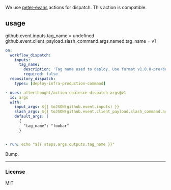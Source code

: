 We use [peter-evans](https://github.com/peter-evans/repository-dispatch) actions for dispatch. This action is compatible.

## usage
github.event.inputs.tag_name = undefined
github.event.client_payload.slash_command.args.named.tag_name = v1

```yaml
on:
  workflow_dispatch:
    inputs:
      tag_name:
        description: 'Tag name used to deploy. Use format v1.0.0-pre+build'     
        required: false
  repository_dispatch:
    types: [deploy-infra-production-command]

- uses: afterthought/action-coalesce-dispatch-args@v1
  id: args
  with:
    input_args: ${{ toJSON(github.event.inputs) }}
    slash_args: ${{ toJSON(github.event.client_payload.slash_command.args.named) }}
    default_args: |
      {
        "tag_name": "foobar"
      }


- run: echo "${{ steps.args.outputs.tag_name }}"
```
Bump.



---
### License
MIT
